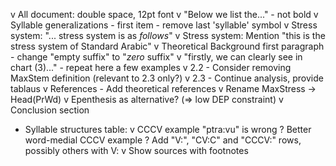 v All document: double space, 12pt font
v "Below we list the..." - not bold
v Syllable generalizations - first item - remove last 'syllable' symbol
v Stress system: "... stress system is as _follows_"
v Stress system: Mention "this is the stress system of Standard Arabic"
v Theoretical Background first paragraph - change "empty suffix" to "_zero_ suffix"
v "firstly, we can clearly see in chart (3)..." - repeat here a few examples
v 2.2 - Consider removing MaxStem definition (relevant to 2.3 only?)
v 2.3 - Continue analysis, provide tablaus
v References - Add theoretical references
v Rename MaxStress -> Head(PrWd)
v Epenthesis as alternative? (=> low DEP constraint)
v Conclusion section
- Syllable structures table:
  v CCCV example "ptra:vu" is wrong
  ? Better word-medial CCCV example
  ? Add "V:", "CV:C" and "CCCV:" rows, possibly others with V:
  v Show sources with footnotes
